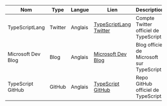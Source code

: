 
| Nom                    | Type      | Langue  | Lien                                                 | Description                                      | Tags                      | Note/5 |
| ---------------------- | --------- | ------- | ---------------------------------------------------- | ------------------------------------------------- | ------------------------- | ------ |
| TypeScriptLang         | Twitter   | Anglais | [TypeScriptLang Twitter](https://twitter.com/typescript)   | Compte Twitter officiel de TypeScript.           | TypeScript, JavaScript    | 5      |
| Microsoft Dev Blog     | Blog      | Anglais | [Microsoft Dev Blog](https://devblogs.microsoft.com/typescript/) | Blog officiel de Microsoft sur TypeScript.       | TypeScript, JavaScript    | 5      |
| TypeScript GitHub      | GitHub    | Anglais | [TypeScript GitHub](https://github.com/microsoft/TypeScript) | Repo GitHub officiel de TypeScript.              | TypeScript, JavaScript    | 5      |


